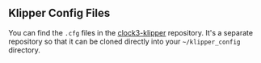 ## Klipper Config Files

You can find the `.cfg` files in the [clock3-klipper](../../../../../clock3-klipper) repository. It's a separate repository so that it can be cloned directly into your `~/klipper_config` directory.
